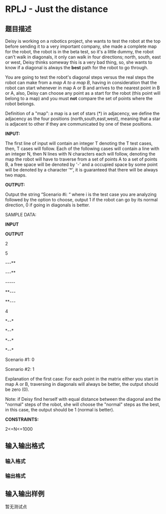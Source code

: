 # RPLJ - Just the distance

## 题目描述

 Deisy is working on a robotics project, she wants to test the robot at the top before sending it to a very important company, she made a complete map for the robot, the robot is in the beta test, so it's a little dummy, the robot can't walk in diagonals, it only can walk in four directions; north, south, east or west, Deisy thinks someway this is a very bad thing, so, she wants to know if a diagonal is always the **best** path for the robot to go through.

You are going to test the robot's diagonal steps versus the real steps the robot can make from a _map A to a map B_, having in consideration that the robot can start whenever in map A or B and arrives to the nearest point in B or A, also, Deisy can choose any point as a start for the robot (this point will belong to a map) and you must **not** compare the set of points where the robot belongs.

Definition of a "map": a map is a set of stars (\*) in adjacency, we define the adjacency as the four positions (north,south,east,west), meaning that a star is adjacent to other if they are communicated by one of these positions.

**INPUT:**

The first line of input will contain an integer T denoting the T test cases, then, T cases will follow. Each of the following cases will contain a line with an integer N, then N lines with N characters each will follow, denoting the map the robot will have to traverse from a set of points A to a set of points B, a free space will be denoted by '-' and a occupied space by some point will be denoted by a character '\*', it is guaranteed that there will be always two maps.

**OUTPUT:**

Output the string “Scenario #i: “ where i is the test case you are analyzing followed by the option to choose, output 1 if the robot can go by its normal direction, 0 if going in diagonals is better.

SAMPLE DATA:

**INPUT**

**OUTPUT**

2

5

\---\*\*

\---\*\*

\-----

\*\*---

\*\*---

4

\*--\*

\*--\*

\*--\*

\*--\*

Scenario #1: 0

Scenario #2: 1

Explanation of the first case: For each point in the matrix either you start in map A or B, traversing in diagonals will always be better, the output should be zero (0).

Note: if Deisy find herself with equal distance between the diagonal and the "normal" steps of the robot, she will choose the "normal" steps as the best, in this case, the output should be 1 (normal is better).

**CONSTRAINTS:**

2<=N<=1000

## 输入输出格式

### 输入格式

### 输出格式

## 输入输出样例

暂无测试点

